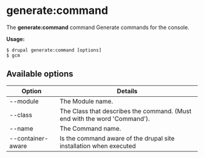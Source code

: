 # generate:command
The **generate:command** command Generate commands for the console.

**Usage:**
```
$ drupal generate:command [options] 
$ gcm  
```

## Available options
Option | Details
-------|-------------
--module | The Module name.
--class | The Class that describes the command. (Must end with the word 'Command').
--name | The Command name.
--container-aware | Is the command aware of the drupal site installation when executed
